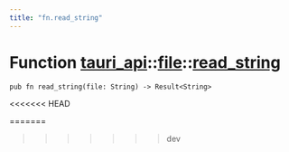 ```yaml
---
title: "fn.read_string"
---
```


# Function [tauri_api](/docs/api/rust/tauri_api/../index.html)::​[file](/docs/api/rust/tauri_api/index.html)::​[read_string](/docs/api/rust/tauri_api/)

    pub fn read_string(file: String) -> Result<String>
<<<<<<< HEAD
      
=======
>>>>>>> dev
